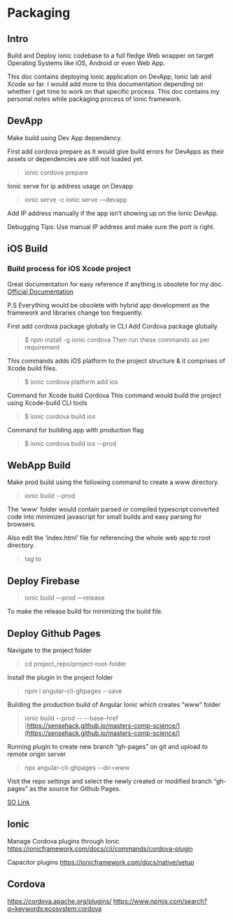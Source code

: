 # Packaging

## Intro

Build and Deploy ionic codebase to a full fledge Web wrapper on target Operating Systems like iOS, Android or even Web App.

This doc contains deploying Ionic application on DevApp, Ionic lab and Xcode so far. I would add more to this documentation depending on whether I get time to work on that specific process. This doc contains my personal notes while packaging process of Ionic framework.

## DevApp

Make build using Dev App dependency.

First add cordova prepare as it would give build errors for DevApps as their assets or dependencies are still not loaded yet.

> ionic cordova prepare

Ionic serve for ip address usage on Devapp

> ionic serve -c ionic serve —devapp

Add IP address manually if the app isn’t showing up on the Ionic DevApp.

Debugging Tips: Use manual IP address and make sure the port is right.

## iOS Build

### Build process for iOS Xcode project

Great documentation for easy reference if anything is obsolete for my doc. [Official Documentation](https://ionicframework.com/docs/v3/intro/deploying/)

P.S Everything would be obsolete with hybrid app development as the framework and libraries change too frequently.

First add cordova package globally in CLI Add Cordova package globally

> $ npm install -g ionic cordova Then run these commands as per requirement

This commands adds iOS platform to the project structure & it comprises of Xcode build files.

> $ ionic cordova platform add ios

Command for Xcode build Cordova This command would build the project using Xcode-build CLI tools

> $ ionic cordova build ios

Command for building app with production flag

> $ ionic cordova build ios --prod

## WebApp Build

Make prod build using the following command to create a www directory.

> ionic build --prod

The ‘www’ folder would contain parsed or compiled typescript converted code into minimized javascript for small builds and easy parsing for browsers.

Also edit the ‘index.html’ file for referencing the whole web app to root directory.

> tag to

## Deploy Firebase

> ionic build —prod —release

To make the release build for minimizing the build file.

## Deploy Github Pages

Navigate to the project folder

> cd project\_repo/project-root-folder

Install the plugin in the project folder

> npm i angular-cli-ghpages --save

Building the production build of Angular Ionic which creates “www” folder

> ionic build --prod -- --base-href [https://sensehack.github.io/masters-comp-science/](https://sensehack.github.io/masters-comp-science/)

Running plugin to create new branch “gh-pages” on git and upload to remote origin server

> npx angular-cli-ghpages --dir=www

Visit the repo settings and select the newly created or modified branch “gh-pages” as the source for Github Pages.

[SO Link](https://stackoverflow.com/questions/53036381/how-to-deploy-ionic-4-app-to-github-pages)




## Ionic

Manage Cordova plugins through Ionic
https://ionicframework.com/docs/cli/commands/cordova-plugin

Capacitor plugins
https://ionicframework.com/docs/native/setup


## Cordova

https://cordova.apache.org/plugins/
https://www.npmjs.com/search?q=keywords:ecosystem:cordova
